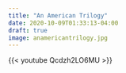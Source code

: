```yaml
---
title: "An American Trilogy"
date: 2020-10-09T01:33:13-04:00
draft: true
image: anamericantrilogy.jpg
---
```

{{< youtube Qcdzh2LO6MU >}}

